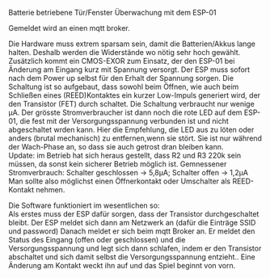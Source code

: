 Batterie betriebene Tür/Fenster Überwachung mit dem ESP-01

Gemeldet wird an einen mqtt broker.

Die Hardware muss extrem sparsam sein, damit die Batterien/Akkus lange halten.
Deshalb werden die Widerstände wo nötig sehr hoch gewählt. 
Zusätzlich kommt ein CMOS-EXOR zum Einsatz, der den ESP-01 bei Änderung am Eingang kurz mit Spannung versorgt.
Der ESP muss sofort nach dem Power up selbst für den Erhalt der Spannung sorgen.
Die Schaltung ist so aufgebaut, dass sowohl beim Öffnen, wie auch beim Schließen eines (REED)Kontaktes ein kurzer 
Low-Impuls generiert wird, der den Transistor (FET) durch schaltet. Die Schaltung verbraucht nur wenige µA.
Der grösste Stromverbraucher ist dann noch die rote LED auf dem ESP-01, die fest mit der Versorgungsspannung 
verbunden ist und nicht abgeschaltet wrden kann. Hier die Empfehlung, die LED aus zu löten oder anders 
(brutal mechanisch) zu entfernen,wenn sie stört. Sie ist nur während der Wach-Phase an, so dass sie auch getrost dran bleiben kann.<br>
Update: im Betrieb hat sich heraus gestellt, dass R2 und R3 220k sein müssen, da sonst kein sicherer Betrieb möglich ist.
Gemnessener Stromverbrauch: Schalter geschlossen -> 5,8µA; Schalter offen -> 1,2µA
Man sollte also möglichst einen Öffnerkontakt oder Umschalter als REED-Kontakt nehmen.

Die Software funktioniert im wesentlichen so:<br>
Als erstes muss der ESP dafür sorgen, dass der Transistor durchgeschaltet bleibt.
Der ESP meldet sich dann am Netzwerk an (dafür die Einträge SSID und password) Danach meldet er sich beim mqtt Broker an.
Er meldet den Status des Eingang (offen oder geschlossen) und die Versorgungsspannung und legt sich dann schlafen, indem er den Transistor abschaltet und sich damit selbst die Versorgungsspannung entzieht.. 
Eine Änderung am Kontakt weckt ihn auf und das Spiel beginnt von vorn.
